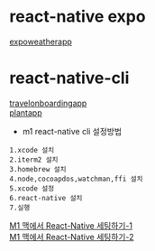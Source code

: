 # react-native expo

[expoweatherapp](https://github.com/sangzun-han/react-native-turorial/tree/main/expoTest#:~:text=12%20minutes%20ago-,README.md,-UPDATE%3A%20README.md)

# react-native-cli
[travelonboardingapp](https://github.com/sangzun-han/react-native-turorial/tree/main/TravelOnBoardingApp#:~:text=10%20hours%20ago-,README.md,-Update%20README.md)
<br>
[plantapp](https://github.com/sangzun-han/react-native-turorial/tree/main/PlantAppExploration)

- m1 react-native cli 설정방법
```
1.xcode 설치
2.iterm2 설치
3.homebrew 설치
4.node,cocoapdos,watchman,ffi 설치
5.xcode 설정
6.react-native 설치
7.실행
```

[M1 맥에서 React-Native 세팅하기-1](https://velog.io/@taese0ng/M1-%EB%A7%A5%EC%97%90%EC%84%9C-React-Native-%EC%84%B8%ED%8C%85%ED%95%98%EA%B8%B0)
<br/>
[M1 맥에서 React-Native 세팅하기-2](https://www.youtube.com/watch?v=UrxM1SyAXAE&ab_channel=NourCoding)
